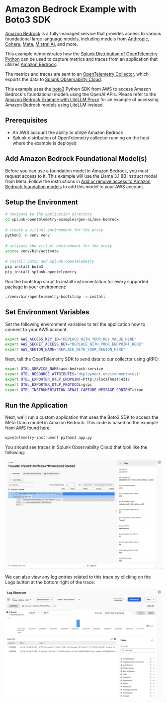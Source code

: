 # Amazon Bedrock Example with Boto3 SDK

[Amazon Bedrock](https://aws.amazon.com/bedrock/) is a fully-managed service that provides 
access to various foundational large language models, including models from [Anthropic](https://aws.amazon.com/bedrock/anthropic), 
[Cohere](https://aws.amazon.com/bedrock/cohere/), [Meta](https://aws.amazon.com/bedrock/llama/), 
[Mistral AI](https://aws.amazon.com/bedrock/mistral/), and more. 

This example demonstrates how the
[Splunk Distribution of OpenTelemetry Python](https://help.splunk.com/en/splunk-observability-cloud/manage-data/instrument-back-end-services/instrument-back-end-applications-to-send-spans-to-splunk-apm./instrument-a-python-application/about-splunk-otel-python)
can be used to capture metrics and traces from an application that utilizes
[Amazon Bedrock](https://aws.amazon.com/bedrock/).

The metrics and traces are sent to an [OpenTelemetry Collector](https://help.splunk.com/en/splunk-observability-cloud/manage-data/splunk-distribution-of-the-opentelemetry-collector/get-started-with-the-splunk-distribution-of-the-opentelemetry-collector),
which exports the data to [Splunk Observability Cloud](https://www.splunk.com/en_us/products/observability-cloud.html).

This example uses the [boto3](https://aws.amazon.com/sdk-for-python/) Python SDK from AWS to access 
Amazon Bedrock's foundational models using the OpenAI APIs. Please refer to the 
[Amazon Bedrock Example with LiteLLM Proxy](../aws-bedrock-lite-llm-proxy) for an example
of accessing Amazon Bedrock models using LiteLLM instead.

## Prerequisites

* An AWS account the ability to utilize Amazon Bedrock
* Splunk distribution of OpenTelemetry collector running on the host where the example is deployed

## Add Amazon Bedrock Foundational Model(s)

Before you can use a foundation model in Amazon Bedrock, you must request access to it.
This example will use the Llama 3.1 8B Instruct model from Meta.  Follow the instructions in
[Add or remove access to Amazon Bedrock foundation models](https://docs.aws.amazon.com/bedrock/latest/userguide/model-access-modify.html)
to add this model to your AWS account.

## Setup the Environment 

``` bash
# navigate to the application directory
cd splunk-opentelemetry-examples/gen-ai/aws-bedrock

# create a virtual environment for the proxy
python3 -m venv venv

# activate the virtual environment for the proxy
source venv/bin/activate

# install boto3 and splunk-opentelemetry
pip install boto3
pip install splunk-opentelemetry
```

Run the bootstrap script to install instrumentation for every supported package in your environment:

``` bash
./venv/bin/opentelemetry-bootstrap -a install
```

## Set Environment Variables

Set the following environment variables to tell the application how to connect to 
your AWS account: 

``` bash
export AWS_ACCESS_KEY_ID="REPLACE_WITH_YOUR_KEY_VALUE_HERE"
export AWS_SECRET_ACCESS_KEY="REPLACE_WITH_YOUR_ENDPOINT_HERE"
export AWS_REGION_NAME="REPLACE_WITH_YOUR_REGION_HERE"
```

Next, tell the OpenTelemetry SDK to send data to our collector using gRPC:

``` bash
export OTEL_SERVICE_NAME=aws-bedrock-service
export OTEL_RESOURCE_ATTRIBUTES='deployment.environment=test'
export OTEL_EXPORTER_OTLP_ENDPOINT=http://localhost:4317
export OTEL_EXPORTER_OTLP_PROTOCOL=grpc
export OTEL_INSTRUMENTATION_GENAI_CAPTURE_MESSAGE_CONTENT=true
```

## Run the Application

Next, we'll run a custom application that uses the Boto3 SDK to access the 
Meta Llama model in Amazon Bedrock.  This code is based on the example from AWS 
found [here](https://docs.aws.amazon.com/bedrock/latest/userguide/bedrock-runtime_example_bedrock-runtime_InvokeModel_MetaLlama3_section.html).

``` bash
opentelemetry-instrument python3 app.py
```

You should see traces in Splunk Observability Cloud that look like the following:

![Example trace](./images/trace.png)

We can also view any log entries related to this trace by clicking on the Logs button
at the bottom right of the trace:

![Related logs](./images/related-logs.png)